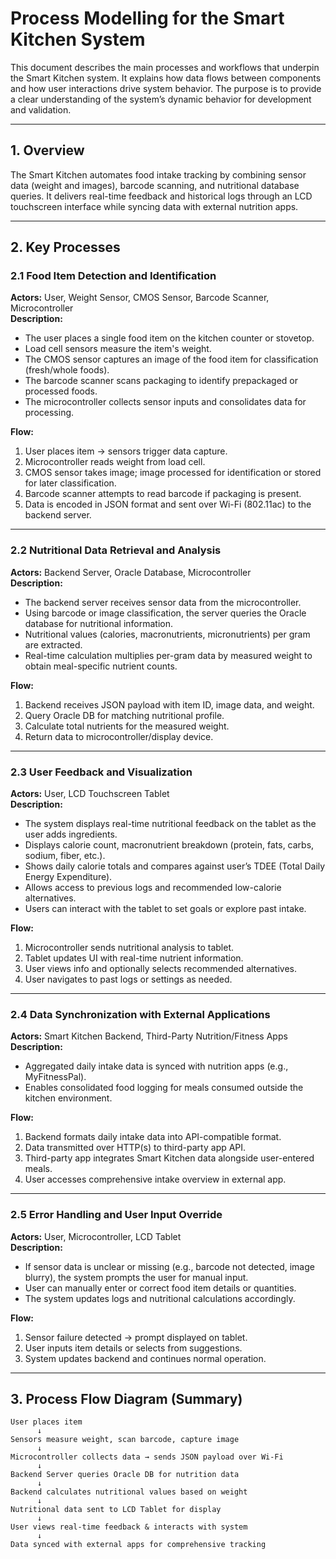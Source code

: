 # Process Modelling for the Smart Kitchen System

This document describes the main processes and workflows that underpin the Smart Kitchen system. It explains how data flows between components and how user interactions drive system behavior. The purpose is to provide a clear understanding of the system’s dynamic behavior for development and validation.

---

## 1. Overview

The Smart Kitchen automates food intake tracking by combining sensor data (weight and images), barcode scanning, and nutritional database queries. It delivers real-time feedback and historical logs through an LCD touchscreen interface while syncing data with external nutrition apps.

---

## 2. Key Processes

### 2.1 Food Item Detection and Identification

**Actors:** User, Weight Sensor, CMOS Sensor, Barcode Scanner, Microcontroller  
**Description:**  
- The user places a single food item on the kitchen counter or stovetop.  
- Load cell sensors measure the item's weight.  
- The CMOS sensor captures an image of the food item for classification (fresh/whole foods).  
- The barcode scanner scans packaging to identify prepackaged or processed foods.  
- The microcontroller collects sensor inputs and consolidates data for processing.

**Flow:**  
1. User places item → sensors trigger data capture.  
2. Microcontroller reads weight from load cell.  
3. CMOS sensor takes image; image processed for identification or stored for later classification.  
4. Barcode scanner attempts to read barcode if packaging is present.  
5. Data is encoded in JSON format and sent over Wi-Fi (802.11ac) to the backend server.

---

### 2.2 Nutritional Data Retrieval and Analysis

**Actors:** Backend Server, Oracle Database, Microcontroller  
**Description:**  
- The backend server receives sensor data from the microcontroller.  
- Using barcode or image classification, the server queries the Oracle database for nutritional information.  
- Nutritional values (calories, macronutrients, micronutrients) per gram are extracted.  
- Real-time calculation multiplies per-gram data by measured weight to obtain meal-specific nutrient counts.

**Flow:**  
1. Backend receives JSON payload with item ID, image data, and weight.  
2. Query Oracle DB for matching nutritional profile.  
3. Calculate total nutrients for the measured weight.  
4. Return data to microcontroller/display device.

---

### 2.3 User Feedback and Visualization

**Actors:** User, LCD Touchscreen Tablet  
**Description:**  
- The system displays real-time nutritional feedback on the tablet as the user adds ingredients.  
- Displays calorie count, macronutrient breakdown (protein, fats, carbs, sodium, fiber, etc.).  
- Shows daily calorie totals and compares against user’s TDEE (Total Daily Energy Expenditure).  
- Allows access to previous logs and recommended low-calorie alternatives.  
- Users can interact with the tablet to set goals or explore past intake.

**Flow:**  
1. Microcontroller sends nutritional analysis to tablet.  
2. Tablet updates UI with real-time nutrient information.  
3. User views info and optionally selects recommended alternatives.  
4. User navigates to past logs or settings as needed.

---

### 2.4 Data Synchronization with External Applications

**Actors:** Smart Kitchen Backend, Third-Party Nutrition/Fitness Apps  
**Description:**  
- Aggregated daily intake data is synced with nutrition apps (e.g., MyFitnessPal).  
- Enables consolidated food logging for meals consumed outside the kitchen environment.

**Flow:**  
1. Backend formats daily intake data into API-compatible format.  
2. Data transmitted over HTTP(s) to third-party app API.  
3. Third-party app integrates Smart Kitchen data alongside user-entered meals.  
4. User accesses comprehensive intake overview in external app.

---

### 2.5 Error Handling and User Input Override

**Actors:** User, Microcontroller, LCD Tablet  
**Description:**  
- If sensor data is unclear or missing (e.g., barcode not detected, image blurry), the system prompts the user for manual input.  
- User can manually enter or correct food item details or quantities.  
- The system updates logs and nutritional calculations accordingly.

**Flow:**  
1. Sensor failure detected → prompt displayed on tablet.  
2. User inputs item details or selects from suggestions.  
3. System updates backend and continues normal operation.

---

## 3. Process Flow Diagram (Summary)

```plaintext
User places item
      ↓
Sensors measure weight, scan barcode, capture image
      ↓
Microcontroller collects data → sends JSON payload over Wi-Fi
      ↓
Backend Server queries Oracle DB for nutrition data
      ↓
Backend calculates nutritional values based on weight
      ↓
Nutritional data sent to LCD Tablet for display
      ↓
User views real-time feedback & interacts with system
      ↓
Data synced with external apps for comprehensive tracking
